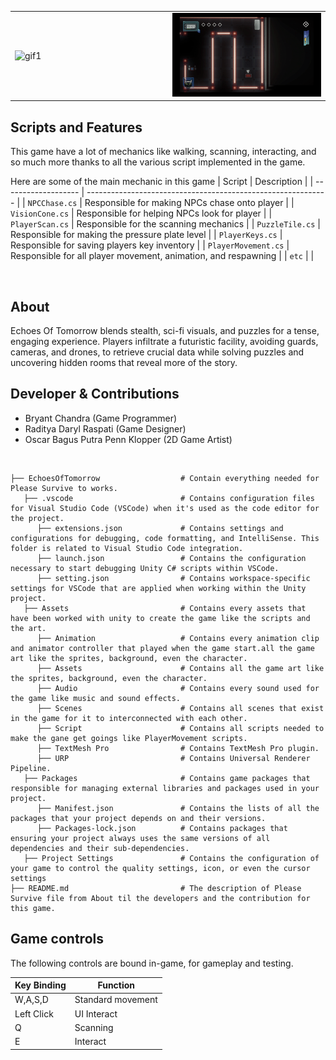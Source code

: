 <table>
  <tr>
    <td align="left" width="50%">
      <img width="100%" alt="gif1" src="https://github.com/Koala-Terbang/Echoes_Of_Tomorrow/blob/main/Assets/Assets/gif/EOTgif.gif">
    </td>
    <td align="right" width="50%">
      <img width="100%" alt="gif2" src="http://github.com/Koala-Terbang/Echoes_Of_Tomorrow/blob/main/Assets/Assets/gif/EOTgif1.gif">
    </td>
  </tr>
</table>

##  Scripts and Features

This game have a lot of mechanics like walking, scanning, interacting, and so much more thanks to all the various script implemented in the game.<br>

Here are some of the main mechanic in this game
|  Script       | Description                                                  |
| ------------------- | ------------------------------------------------------------ |
| `NPCChase.cs` | Responsible for making NPCs chase onto player |
| `VisionCone.cs` | Responsible for helping NPCs look for player |
| `PlayerScan.cs`  | Responsible for the scanning mechanics |
| `PuzzleTile.cs`  | Responsible for making the pressure plate level |
| `PlayerKeys.cs`  | Responsible for saving players key inventory |
| `PlayerMovement.cs`  | Responsible for all player movement, animation, and respawning |
| `etc`  | |

<br>

## About
Echoes Of Tomorrow blends stealth, sci-fi visuals, and puzzles for a tense, engaging experience. Players infiltrate a futuristic facility, avoiding guards, cameras, and drones, to retrieve crucial data while solving puzzles and uncovering hidden rooms that reveal more of the story.
<br>

## Developer & Contributions
- Bryant Chandra (Game Programmer)
- Raditya Daryl Raspati (Game Designer)
- Oscar Bagus Putra Penn Klopper (2D Game Artist)
<br>

```
├── EchoesOfTomorrow                  # Contain everything needed for Please Survive to works.
   ├── .vscode                        # Contains configuration files for Visual Studio Code (VSCode) when it's used as the code editor for the project.
      ├── extensions.json             # Contains settings and configurations for debugging, code formatting, and IntelliSense. This folder is related to Visual Studio Code integration.
      ├── launch.json                 # Contains the configuration necessary to start debugging Unity C# scripts within VSCode.                     
      ├── setting.json                # Contains workspace-specific settings for VSCode that are applied when working within the Unity project.
   ├── Assets                         # Contains every assets that have been worked with unity to create the game like the scripts and the art.
      ├── Animation                   # Contains every animation clip and animator controller that played when the game start.all the game art like the sprites, background, even the character.
      ├── Assets                      # Contains all the game art like the sprites, background, even the character.
      ├── Audio                       # Contains every sound used for the game like music and sound effects.
      ├── Scenes                      # Contains all scenes that exist in the game for it to interconnected with each other.
      ├── Script                      # Contains all scripts needed to make the gane get goings like PlayerMovement scripts.
      ├── TextMesh Pro                # Contains TextMesh Pro plugin.
      ├── URP                         # Contains Universal Renderer Pipeline.
   ├── Packages                       # Contains game packages that responsible for managing external libraries and packages used in your project.
      ├── Manifest.json               # Contains the lists of all the packages that your project depends on and their versions.
      ├── Packages-lock.json          # Contains packages that ensuring your project always uses the same versions of all dependencies and their sub-dependencies.
   ├── Project Settings               # Contains the configuration of your game to control the quality settings, icon, or even the cursor settings
├── README.md                         # The description of Please Survive file from About til the developers and the contribution for this game.
```

## Game controls

The following controls are bound in-game, for gameplay and testing.

| Key Binding       | Function          |
| ----------------- | ----------------- |
| W,A,S,D           | Standard movement |
| Left Click        | UI Interact       |
| Q                 | Scanning          |
| E                 | Interact          |

<br>
